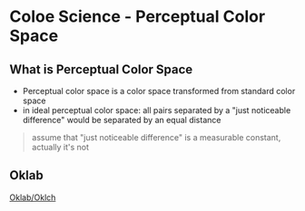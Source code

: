 # Coloe Science - Perceptual Color Space

## What is Perceptual Color Space

- Perceptual color space is a color space transformed from standard color space
- in ideal perceptual color space: all pairs separated by a "just noticeable difference" would be separated by an equal distance

> assume that "just noticeable difference" is a measurable constant, actually it's not

## Oklab

[Oklab/Oklch](color-science-oklab.md)


